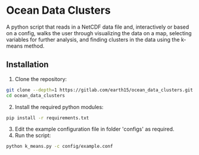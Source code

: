 
# Ocean Data Clusters

A python script that reads in a NetCDF data file and, interactively or based on a config, walks the user through visualizing the data on a map, selecting variables for further analysis, and finding clusters in the data using the k-means method.

## Installation

1. Clone the repository:
```bash
git clone --depth=1 https://gitlab.com/earth15/ocean_data_clusters.git
cd ocean_data_clusters

```
2. Install the required python modules:
```bash
pip install -r requirements.txt
```
3. Edit the example configuration file in folder 'configs' as required.
4. Run the script:
```bash
python k_means.py -c config/example.conf
```
